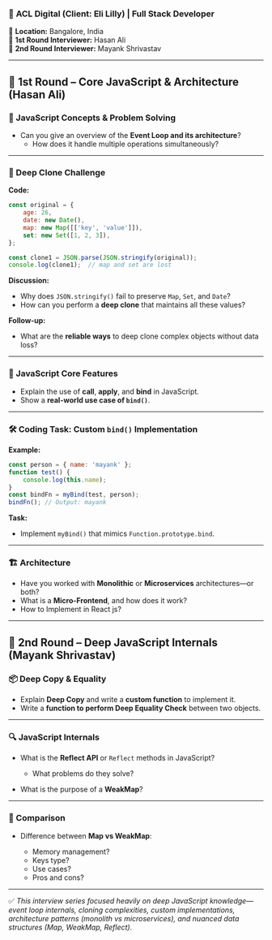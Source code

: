 ### 🏢 **ACL Digital** (Client: Eli Lilly) | Full Stack Developer  
📍 **Location:** Bangalore, India  
👤 **1st Round Interviewer:** Hasan Ali  
👤 **2nd Round Interviewer:** Mayank Shrivastav

---

## 🔹 1st Round – Core JavaScript & Architecture (Hasan Ali)

### 🧠 JavaScript Concepts & Problem Solving

- Can you give an overview of the **Event Loop and its architecture**?  
  - How does it handle multiple operations simultaneously?

---

### 🔎 Deep Clone Challenge

**Code:**
```js
const original = {
    age: 26,
    date: new Date(),
    map: new Map([['key', 'value']]),
    set: new Set([1, 2, 3]),
};

const clone1 = JSON.parse(JSON.stringify(original));
console.log(clone1);  // map and set are lost
````

**Discussion:**

* Why does `JSON.stringify()` fail to preserve `Map`, `Set`, and `Date`?
* How can you perform a **deep clone** that maintains all these values?

**Follow-up:**

* What are the **reliable ways** to deep clone complex objects without data loss?

---

### 🧩 JavaScript Core Features

* Explain the use of **call**, **apply**, and **bind** in JavaScript.
* Show a **real-world use case of `bind()`**.

---

### 🛠️ Coding Task: Custom `bind()` Implementation

**Example:**

```js
const person = { name: 'mayank' };
function test() {
    console.log(this.name);
}
const bindFn = myBind(test, person);
bindFn(); // Output: mayank
```

**Task:**

* Implement `myBind()` that mimics `Function.prototype.bind`.

---

### 🏗️ Architecture

* Have you worked with **Monolithic** or **Microservices** architectures—or both?
* What is a **Micro-Frontend**, and how does it work?
* How to Implement in React js?

---

## 🔹 2nd Round – Deep JavaScript Internals (Mayank Shrivastav)

### 📦 Deep Copy & Equality

* Explain **Deep Copy** and write a **custom function** to implement it.
* Write a **function to perform Deep Equality Check** between two objects.

---

### 🔍 JavaScript Internals

* What is the **Reflect API** or `Reflect` methods in JavaScript?

  * What problems do they solve?

* What is the purpose of a **WeakMap**?

---

### 🧠 Comparison

* Difference between **Map vs WeakMap**:

  * Memory management?
  * Keys type?
  * Use cases?
  * Pros and cons?

---

✅ *This interview series focused heavily on deep JavaScript knowledge—event loop internals, cloning complexities, custom implementations, architecture patterns (monolith vs microservices), and nuanced data structures (Map, WeakMap, Reflect).*